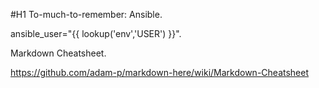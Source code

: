 #H1 To-much-to-remember: Ansible.





 ansible_user="{{ lookup('env','USER') }}".



Markdown Cheatsheet.

https://github.com/adam-p/markdown-here/wiki/Markdown-Cheatsheet




